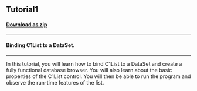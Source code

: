 ## Tutorial1
#### [Download as zip](https://grapecity.github.io/DownGit/#/home?url=https://github.com/GrapeCity/ComponentOne-WinForms-Samples/tree/master/NetFramework\List\VB\Tutorials\Tutorial1)
____
#### Binding C1List to a DataSet.
____
In this tutorial, you will learn how to bind C1List to a DataSet and create a fully functional database browser. You will also learn about the basic properties of the C1List control. You will then be able to run the program and observe the run-time features of the list. 



